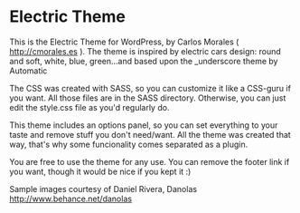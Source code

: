 Electric Theme
===

This is the Electric Theme for WordPress, by Carlos Morales ( http://cmorales.es ). The theme is inspired by electric cars design: round and soft, white, blue, green...and based upon the _underscore theme by Automatic

The CSS was created with SASS, so you can customize it like a CSS-guru if you want. All those files are in the SASS directory. Otherwise, you can just edit the style.css file as you'd regularly do.

This theme includes an options panel, so you can set everything to your taste and remove stuff you don't need/want. All the theme was created that way, that's why some funcionality comes separated as a plugin.

You are free to use the theme for any use. You can remove the footer link if you want, though it would be nice if you kept it :)

Sample images courtesy of Daniel Rivera, Danolas http://www.behance.net/danolas